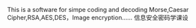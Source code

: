 This is a software for simpe coding and decoding
Morse,Caesar Cipher,RSA,AES,DES，Image encryption......
信息安全密码学课设
